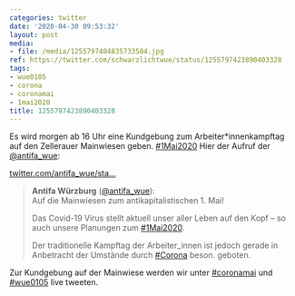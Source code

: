 ```yaml
---
categories: twitter
date: '2020-04-30 09:53:32'
layout: post
media:
- file: /media/1255797404835733504.jpg
ref: https://twitter.com/schwarzlichtwue/status/1255797423890403328
tags:
- wue0105
- corona
- coronamai
- 1mai2020
title: 1255797423890403328
---
```

Es wird morgen ab 16 Uhr eine Kundgebung zum Arbeiter\*innenkampftag auf den Zellerauer Mainwiesen geben. [#1Mai2020](/t/1mai2020) 
Hier der Aufruf der [@antifa_wue](https://twitter.com/antifa_wue):

[twitter.com/antifa_wue/sta…](https://twitter.com/antifa_wue/status/1255809346237345792?s=19)
> <b>Antifa Würzburg</b> ([@antifa_wue](https://twitter.com/antifa_wue)):  
>Auf die Mainwiesen zum antikapitalistischen 1. Mai!  
>  
>  
>  
>Das Covid-19 Virus stellt aktuell unser aller Leben auf den Kopf – so auch unsere Planungen zum [#1Mai2020](/t/1mai2020).  
>  
>Der traditionelle Kampftag der Arbeiter_innen ist jedoch gerade in Anbetracht der Umstände durch [#Corona](/t/corona) beson. geboten.   


Zur Kundgebung auf der Mainwiese werden wir unter [#coronamai](/t/coronamai) und [#wue0105](/t/wue0105) live tweeten.